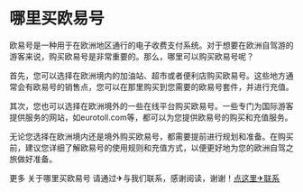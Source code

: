 # 哪里买欧易号

欧易号是一种用于在欧洲地区通行的电子收费支付系统。对于想要在欧洲自驾游的游客来说，购买欧易号是非常重要的。那么，哪里可以购买欧易号呢？

首先，您可以选择在欧洲境内的加油站、超市或者便利店购买欧易号。这些地方通常会有欧易号的销售点，您可以在那里购买到您需要的欧易号套件，并进行充值。

其次，您也可以选择在欧洲境外的一些在线平台购买欧易号。一些专门为国际游客提供服务的网站，如eurotoll.com等，都可以为您提供欧易号的购买和充值服务。

无论您选择在欧洲境内还是境外购买欧易号，都需要提前进行规划和准备。在购买前，建议您详细了解欧易号的使用规则和充值方式，以便更好地为您的欧洲自驾之旅做好准备。

更多 关于哪里买欧易号 请通过✈与我们联系，感谢阅读，谢谢！[点这里✈联系](https://c.k02.cc)